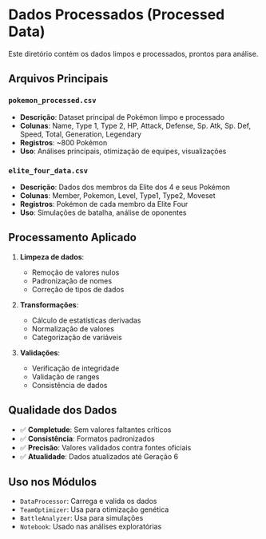 # Dados Processados (Processed Data)

Este diretório contém os dados limpos e processados, prontos para análise.

## Arquivos Principais

### `pokemon_processed.csv`
- **Descrição**: Dataset principal de Pokémon limpo e processado
- **Colunas**: Name, Type 1, Type 2, HP, Attack, Defense, Sp. Atk, Sp. Def, Speed, Total, Generation, Legendary
- **Registros**: ~800 Pokémon
- **Uso**: Análises principais, otimização de equipes, visualizações

### `elite_four_data.csv`
- **Descrição**: Dados dos membros da Elite dos 4 e seus Pokémon
- **Colunas**: Member, Pokemon, Level, Type1, Type2, Moveset
- **Registros**: Pokémon de cada membro da Elite Four
- **Uso**: Simulações de batalha, análise de oponentes

## Processamento Aplicado

1. **Limpeza de dados**:
   - Remoção de valores nulos
   - Padronização de nomes
   - Correção de tipos de dados

2. **Transformações**:
   - Cálculo de estatísticas derivadas
   - Normalização de valores
   - Categorização de variáveis

3. **Validações**:
   - Verificação de integridade
   - Validação de ranges
   - Consistência de dados

## Qualidade dos Dados

- ✅ **Completude**: Sem valores faltantes críticos
- ✅ **Consistência**: Formatos padronizados
- ✅ **Precisão**: Valores validados contra fontes oficiais
- ✅ **Atualidade**: Dados atualizados até Geração 6

## Uso nos Módulos

- `DataProcessor`: Carrega e valida os dados
- `TeamOptimizer`: Usa para otimização genética
- `BattleAnalyzer`: Usa para simulações
- `Notebook`: Usado nas análises exploratórias
